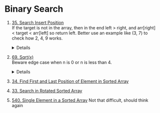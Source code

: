 # Binary Search
1. [35. Search Insert Position](https://leetcode.com/problems/search-insert-position)  
    If the target is not in the array, then in the end left > right, and arr[right] < target < arr[left] so return left. Better use an example like (3, 7) to check how 2, 4, 9 works.  
    <details>

    ```python
        def searchInsert(self, nums: List[int], target: int) -> int:
        left = 0
        right = len(nums) - 1
        while left <= right:
            mid = left + (right - left) // 2
            if nums[mid] == target:
                return mid
            elif nums[mid] < target:
                left = mid + 1
            else:
                right = mid - 1
        return left
    ```
    </details>
1. [69. Sqrt(x)](https://leetcode.com/problems/sqrtx)  
    Beware edge case when n is 0 or n is less than 4.  
    <details>

    ```python
    def mySqrt(self, x: int) -> int:
        if x == 0:
            return 0
        if x < 4:
            return 1
        left = 2
        right = x
        result = -1
        while left <= right:
            mid = left + (right - left) // 2
            if mid <= x // mid:
                result = mid
                left = mid + 1
            else:
                right = mid - 1
        
        return result
    ```
    </details>
1. [34. Find First and Last Position of Element in Sorted Array](https://leetcode.com/problems/find-first-and-last-position-of-element-in-sorted-array)
1. [33. Search in Rotated Sorted Array](https://leetcode.com/problems/search-in-rotated-sorted-array)  
1. [540. Single Element in a Sorted Array](https://leetcode.com/problems/single-element-in-a-sorted-array) 
    Not that difficult, should think again
